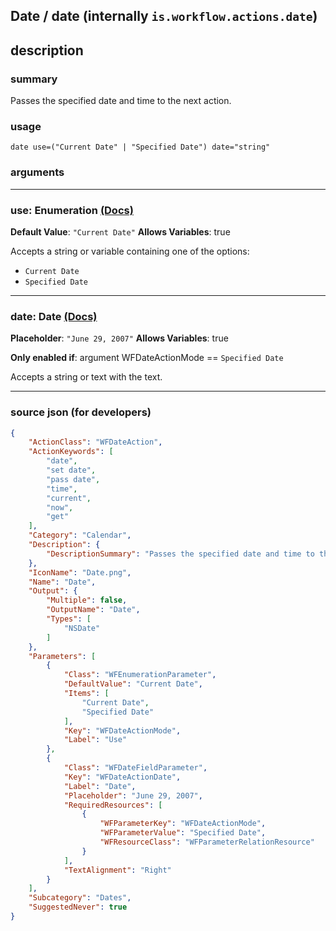 
## Date / date (internally `is.workflow.actions.date`)


## description

### summary

Passes the specified date and time to the next action.


### usage
```
date use=("Current Date" | "Specified Date") date="string"
```

### arguments

---

### use: Enumeration [(Docs)](https://pfgithub.github.io/shortcutslang/gettingstarted#enum-select-field)
**Default Value**: `"Current Date"`
**Allows Variables**: true



Accepts a string 
or variable
containing one of the options:

- `Current Date`
- `Specified Date`

---

### date: Date [(Docs)](https://pfgithub.github.io/shortcutslang/gettingstarted#text-field)
**Placeholder**: `"June 29, 2007"`
**Allows Variables**: true

**Only enabled if**: argument WFDateActionMode == `Specified Date`

Accepts a string 
or text
with the text.

---

### source json (for developers)

```json
{
	"ActionClass": "WFDateAction",
	"ActionKeywords": [
		"date",
		"set date",
		"pass date",
		"time",
		"current",
		"now",
		"get"
	],
	"Category": "Calendar",
	"Description": {
		"DescriptionSummary": "Passes the specified date and time to the next action."
	},
	"IconName": "Date.png",
	"Name": "Date",
	"Output": {
		"Multiple": false,
		"OutputName": "Date",
		"Types": [
			"NSDate"
		]
	},
	"Parameters": [
		{
			"Class": "WFEnumerationParameter",
			"DefaultValue": "Current Date",
			"Items": [
				"Current Date",
				"Specified Date"
			],
			"Key": "WFDateActionMode",
			"Label": "Use"
		},
		{
			"Class": "WFDateFieldParameter",
			"Key": "WFDateActionDate",
			"Label": "Date",
			"Placeholder": "June 29, 2007",
			"RequiredResources": [
				{
					"WFParameterKey": "WFDateActionMode",
					"WFParameterValue": "Specified Date",
					"WFResourceClass": "WFParameterRelationResource"
				}
			],
			"TextAlignment": "Right"
		}
	],
	"Subcategory": "Dates",
	"SuggestedNever": true
}
```
